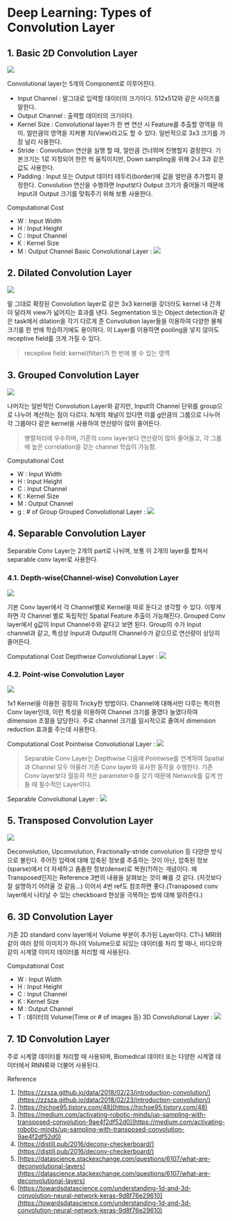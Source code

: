 # Deep Learning: Types of Convolution Layer

## 1. Basic 2D Convolution Layer

![](https://bgparkloop.github.io/assets/images/basic-conv.gif)

Convolutional layer는 5개의 Component로 이루어진다.

* Input Channel : 말그대로 입력할 데이터의 크기이다. 512x512와 같은 사이즈를 말한다.
* Output Channel : 출력할 데이터의 크기이다.
* Kernel Size : Convolutional layer가 한 번 연산 시 Feature를 추출할 영역을 의미. 얼만큼의 영역을 지켜볼 지\(View\)라고도 할 수 있다. 일반적으로 3x3 크기를 가장 널리 사용한다.
* Stride : Convolution 연산을 실행 할 때, 얼만큼 건너뛰며 진행할지 결정한다. 기본크기는 1로 지정되어 한칸 씩 움직이지만, Down sampling을 위해 2나 3과 같은 값도 사용한다.
* Padding : Input 또는 Output 데이터 테두리\(border\)에 값을 얼만큼 추가할지 결정한다. Convolution 연산을 수행하면 Input보다 Output 크기가 줄어들기 때문에 Input과 Output 크기를 맞춰주기 위해 보통 사용한다.

Computational Cost

* W : Input Width
* H : Input Height
* C : Input Channel
* K : Kernel Size
* M : Output Channel Basic Convolutional Layer : ![](http://latex.codecogs.com/png.latex?\dpi{100}\bg_white%20K^2%20CMHW)

## 2. Dilated Convolution Layer

![](https://bgparkloop.github.io/assets/images/dilated-conv.gif)

말 그대로 확장된 Convolution layer로 같은 3x3 kernel을 갖더라도 kernel 내 간격이 달라져 view가 넓어지는 효과를 낸다. Segmentation 또는 Object detection과 같은 task에서 dilation을 각기 다르게 준 Convolution layer들을 이용하여 다양한 물체 크기를 한 번에 학습하기에도 용이하다. 이 Layer를 이용하면 pooling을 넣지 않아도 receptive field를 크게 가질 수 있다.

> receptive field: kernel\(filter\)가 한 번에 볼 수 있는 영역

## 3. Grouped Convolution Layer

![](https://bgparkloop.github.io/assets/images/group-conv.png)

나머지는 일반적인 Convolution Layer와 같지만, Input의 Channel 단위를 group으로 나누어 계산하는 점이 다르다. N개의 채널이 있다면 이를 g만큼의 그룹으로 나누어 각 그룹마다 같은 kernel을 사용하여 연산량이 많이 줄어든다.

> 병렬처리에 우수하며, 기존의 conv layer보다 연산량이 많이 줄어들고, 각 그룹에 높은 correlation을 갖는 channel 학습이 가능함.

Computational Cost

* W : Input Width
* H : Input Height
* C : Input Channel
* K : Kernel Size
* M : Output Channel
* g : \# of Group Grouped Convolutional Layer : ![](http://latex.codecogs.com/png.latex?\dpi{100}\bg_white%20{%28K^2%20CMHW%29}/g)

## 4. Separable Convolution Layer

Separable Conv Layer는 2개의 part로 나뉘며, 보통 이 2개의 layer를 합쳐서 separable conv layer로 사용한다.

### 4.1. Depth-wise\(Channel-wise\) Convolution Layer

![](https://bgparkloop.github.io/assets/images/depth-conv.png)

기본 Conv layer에서 각 Channel별로 Kernel을 따로 둔다고 생각할 수 있다. 이렇게하면 각 Channel 별로 독립적인 Spatial Feature 추출이 가능해진다. Grouped Conv layer에서 g값이 Input Channel수와 같다고 보면 된다. Group의 수가 Input channel과 같고, 특성상 Input과 Output의 Channel수가 같으므로 연산량이 상당히 줄어든다.

Computational Cost Depthwise Convolutional Layer : ![](http://latex.codecogs.com/png.latex?\dpi{100}\bg_white%20K^2%20CHW)

### **4.2. Point-wise Convolution Layer**

![](https://bgparkloop.github.io/assets/images/point-conv.png)

1x1 Kernel을 이용한 굉장히 Tricky한 방법이다. Channel에 대해서만 다루는 특이한 Conv layer인데, 이런 특성을 이용하여 Channel 크기를 줄였다 늘였다하여 dimension 조절을 담당한다. 주로 channel 크기를 일시적으로 줄여서 dimension reduction 효과를 주는데 사용한다.

Computational Cost Pointwise Convolutional Layer : ![](http://latex.codecogs.com/png.latex?\dpi{100}\bg_white%20CMHW)

> Separable Conv Layer는 Depthwise 다음에 Pointwise를 연계하여 Spatial과 Channel 모두 아울러 기존 Conv layer와 유사한 동작을 수행한다. 기존 Conv layer보다 월등히 적은 parameter수를 갖기 때문에 Network를 깊게 만들 때 필수적인 Layer이다.

Separable Convolutional Layer : ![](http://latex.codecogs.com/png.latex?\dpi{100}\bg_white%20CHW%28K^2%20+%20M%29)

## 5. Transposed Convolution Layer

![](https://bgparkloop.github.io/assets/images/transpose-conv.gif)

Deconvolution, Upconvolution, Fractionally-stride convolution 등 다양한 방식으로 불린다. 주어진 입력에 대해 압축된 정보를 추출하는 것이 아닌, 압축된 정보\(sparse\)에서 더 자세하고 촘촘한 정보\(dense\)로 복원\(?\)하는 개념이다. 왜 Transposed인지는 Reference 3번의 내용을 살펴보는 것이 빠를 것 같다. \(저것보다 잘 설명하기 어려울 것 같음…\) 이어서 4번 ref도 참조하면 좋다.\(Transposed conv layer에서 나타날 수 있는 checkboard 현상을 극복하는 법에 대해 알려준다.\)

## 6. 3D Convolution Layer

기존 2D standard conv layer에서 Volume 부분이 추가된 Layer이다. CT나 MRI와 같이 여러 장의 이미지가 하나의 Volume으로 되있는 데이터를 처리 할 때나, 비디오와 같이 시계열 이미지 데이터를 처리할 때 사용된다.

Computational Cost

* W : Input Width
* H : Input Height
* C : Input Channel
* K : Kernel Size
* M : Output Channel
* T : 데이터의 Volume\(Time or \# of images 등\) 3D Convolutional Layer : ![](http://latex.codecogs.com/png.latex?\dpi{100}\bg_white%20K^2%20CMHWT)

## 7. 1D Convolution Layer

주로 시계열 데이터를 처리할 때 사용되며, Biomedical 데이터 또는 다양한 시계열 데이터에서 RNN류와 더불어 사용된다.

Reference

1. [https://zzsza.github.io/data/2018/02/23/introduction-convolution/](https://zzsza.github.io/data/2018/02/23/introduction-convolution/)
2. [https://hichoe95.tistory.com/48](https://hichoe95.tistory.com/48)
3. [https://medium.com/activating-robotic-minds/up-sampling-with-transposed-convolution-9ae4f2df52d0](https://medium.com/activating-robotic-minds/up-sampling-with-transposed-convolution-9ae4f2df52d0)
4. [https://distill.pub/2016/deconv-checkerboard/](https://distill.pub/2016/deconv-checkerboard/)
5. [https://datascience.stackexchange.com/questions/6107/what-are-deconvolutional-layers](https://datascience.stackexchange.com/questions/6107/what-are-deconvolutional-layers)
6. [https://towardsdatascience.com/understanding-1d-and-3d-convolution-neural-network-keras-9d8f76e29610](https://towardsdatascience.com/understanding-1d-and-3d-convolution-neural-network-keras-9d8f76e29610)

